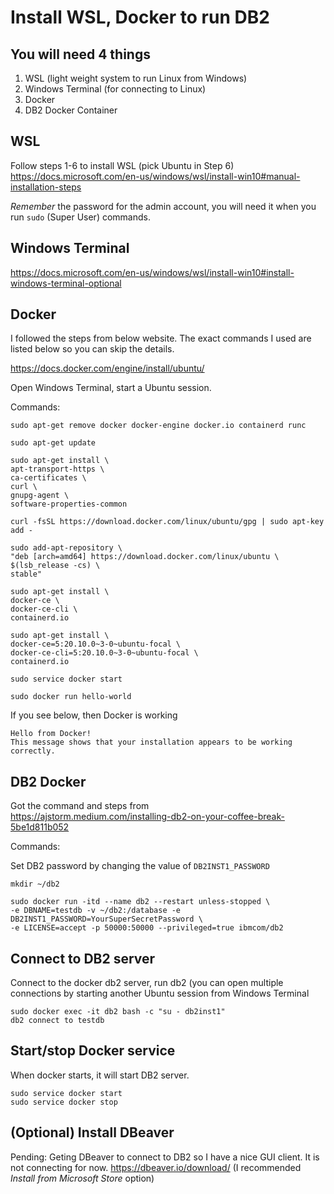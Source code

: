 # Install WSL, Docker to run DB2

## You will need 4 things
1. WSL (light weight system to run Linux from Windows)
2. Windows Terminal (for connecting to Linux)
3. Docker
4. DB2 Docker Container

## WSL
Follow steps 1-6 to install WSL (pick Ubuntu in Step 6)   
https://docs.microsoft.com/en-us/windows/wsl/install-win10#manual-installation-steps

*Remember* the password for the admin account, you will need it when you run `sudo` (Super User) commands.

## Windows Terminal
https://docs.microsoft.com/en-us/windows/wsl/install-win10#install-windows-terminal-optional

## Docker
I followed the steps from below website. The exact commands I used are listed below so you can skip the details.

https://docs.docker.com/engine/install/ubuntu/

Open Windows Terminal, start a Ubuntu session.

Commands:
```
sudo apt-get remove docker docker-engine docker.io containerd runc

sudo apt-get update

sudo apt-get install \
apt-transport-https \
ca-certificates \
curl \
gnupg-agent \
software-properties-common

curl -fsSL https://download.docker.com/linux/ubuntu/gpg | sudo apt-key add -

sudo add-apt-repository \
"deb [arch=amd64] https://download.docker.com/linux/ubuntu \
$(lsb_release -cs) \
stable"
   
sudo apt-get install \
docker-ce \
docker-ce-cli \
containerd.io

sudo apt-get install \
docker-ce=5:20.10.0~3-0~ubuntu-focal \
docker-ce-cli=5:20.10.0~3-0~ubuntu-focal \
containerd.io

sudo service docker start

sudo docker run hello-world
```

If you see below, then Docker is working

```
Hello from Docker!
This message shows that your installation appears to be working correctly.
```

## DB2 Docker
Got the command and steps from   
https://ajstorm.medium.com/installing-db2-on-your-coffee-break-5be1d811b052

Commands:

Set DB2 password by changing the value of `DB2INST1_PASSWORD`

```
mkdir ~/db2

sudo docker run -itd --name db2 --restart unless-stopped \
-e DBNAME=testdb -v ~/db2:/database -e DB2INST1_PASSWORD=YourSuperSecretPassword \
-e LICENSE=accept -p 50000:50000 --privileged=true ibmcom/db2
```

## Connect to DB2 server
Connect to the docker db2 server, run db2 (you can open multiple connections by starting another Ubuntu session from Windows Terminal
```
sudo docker exec -it db2 bash -c "su - db2inst1"
db2 connect to testdb
```

## Start/stop Docker service
When docker starts, it will start DB2 server.
```
sudo service docker start
sudo service docker stop
```

## (Optional) Install DBeaver
Pending: Geting DBeaver to connect to DB2 so I have a nice GUI client. It is not connecting for now.
https://dbeaver.io/download/ (I recommended _Install from Microsoft Store_ option)

